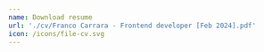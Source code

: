 ```yaml
---
name: Download resume
url: './cv/Franco Carrara - Frontend developer [Feb 2024].pdf'
icon: /icons/file-cv.svg
---
```


